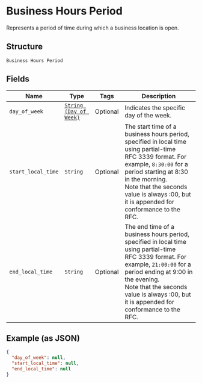 
# Business Hours Period

Represents a period of time during which a business location is open.

## Structure

`Business Hours Period`

## Fields

| Name | Type | Tags | Description |
|  --- | --- | --- | --- |
| `day_of_week` | [`String (Day of Week)`](../../doc/models/day-of-week.md) | Optional | Indicates the specific day  of the week. |
| `start_local_time` | `String` | Optional | The start time of a business hours period, specified in local time using partial-time<br>RFC 3339 format. For example, `8:30:00` for a period starting at 8:30 in the morning.<br>Note that the seconds value is always :00, but it is appended for conformance to the RFC. |
| `end_local_time` | `String` | Optional | The end time of a business hours period, specified in local time using partial-time<br>RFC 3339 format. For example, `21:00:00` for a period ending at 9:00 in the evening.<br>Note that the seconds value is always :00, but it is appended for conformance to the RFC. |

## Example (as JSON)

```json
{
  "day_of_week": null,
  "start_local_time": null,
  "end_local_time": null
}
```


